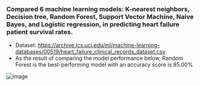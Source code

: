 ### Compared 6 machine learning models: K-nearest neighbors, Decision tree, Random Forest, Support Vector Machine, Naive Bayes, and Logistic regression, in predicting heart failure patient survival rates.

- Dataset: https://archive.ics.uci.edu/ml/machine-learning-databases/00519/heart_failure_clinical_records_dataset.csv
- As the result of comparing the model performance below, Random Forest is the best-performing model with an accuracy score is 85.00%

![image](https://github.com/pimchanapat/Predicting_Heart_Failure/assets/101921196/38c90e82-b14e-4dcc-8093-201374c69cda)
